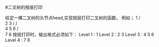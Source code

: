 #二叉树的按层打印

给定一棵二叉树的头节点head,实现按层打印二叉树的函数。
例如；
	1
   / \
  2	  3
 /   / \
4	5	6
   / \
  7   8
按层打印时，输出格式必须如下：
Level 1 : 1
Level 2 : 2 3 
Level 3 : 4 5 6
Level 4 : 7 8

